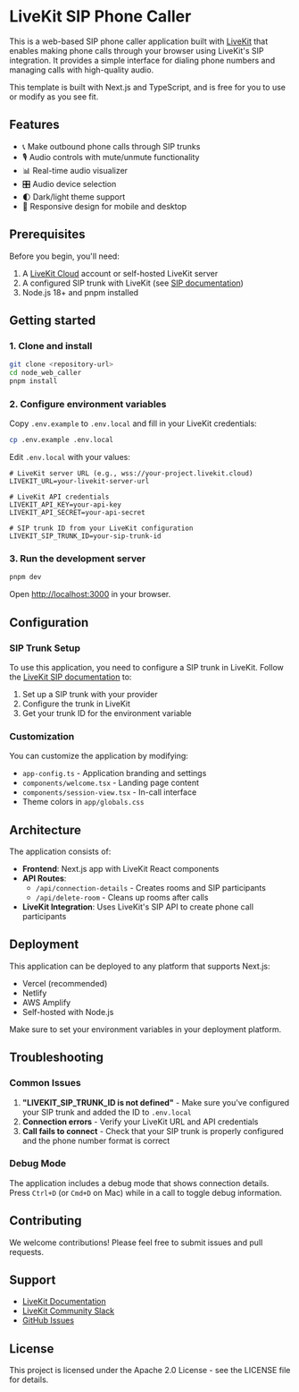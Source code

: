# LiveKit SIP Phone Caller

This is a web-based SIP phone caller application built with [LiveKit](https://livekit.io) that enables making phone calls through your browser using LiveKit's SIP integration. It provides a simple interface for dialing phone numbers and managing calls with high-quality audio.

This template is built with Next.js and TypeScript, and is free for you to use or modify as you see fit.

## Features

- 📞 Make outbound phone calls through SIP trunks
- 🎙️ Audio controls with mute/unmute functionality
- 📊 Real-time audio visualizer
- 🎛️ Audio device selection
- 🌓 Dark/light theme support
- 📱 Responsive design for mobile and desktop

## Prerequisites

Before you begin, you'll need:

1. A [LiveKit Cloud](https://cloud.livekit.io) account or self-hosted LiveKit server
2. A configured SIP trunk with LiveKit (see [SIP documentation](https://docs.livekit.io/sip/))
3. Node.js 18+ and pnpm installed

## Getting started

### 1. Clone and install

```bash
git clone <repository-url>
cd node_web_caller
pnpm install
```

### 2. Configure environment variables

Copy `.env.example` to `.env.local` and fill in your LiveKit credentials:

```bash
cp .env.example .env.local
```

Edit `.env.local` with your values:

```env
# LiveKit server URL (e.g., wss://your-project.livekit.cloud)
LIVEKIT_URL=your-livekit-server-url

# LiveKit API credentials
LIVEKIT_API_KEY=your-api-key
LIVEKIT_API_SECRET=your-api-secret

# SIP trunk ID from your LiveKit configuration
LIVEKIT_SIP_TRUNK_ID=your-sip-trunk-id
```

### 3. Run the development server

```bash
pnpm dev
```

Open [http://localhost:3000](http://localhost:3000) in your browser.

## Configuration

### SIP Trunk Setup

To use this application, you need to configure a SIP trunk in LiveKit. Follow the [LiveKit SIP documentation](https://docs.livekit.io/sip/) to:

1. Set up a SIP trunk with your provider
2. Configure the trunk in LiveKit
3. Get your trunk ID for the environment variable

### Customization

You can customize the application by modifying:

- `app-config.ts` - Application branding and settings
- `components/welcome.tsx` - Landing page content
- `components/session-view.tsx` - In-call interface
- Theme colors in `app/globals.css`

## Architecture

The application consists of:

- **Frontend**: Next.js app with LiveKit React components
- **API Routes**: 
  - `/api/connection-details` - Creates rooms and SIP participants
  - `/api/delete-room` - Cleans up rooms after calls
- **LiveKit Integration**: Uses LiveKit's SIP API to create phone call participants

## Deployment

This application can be deployed to any platform that supports Next.js:

- Vercel (recommended)
- Netlify
- AWS Amplify
- Self-hosted with Node.js

Make sure to set your environment variables in your deployment platform.

## Troubleshooting

### Common Issues

1. **"LIVEKIT_SIP_TRUNK_ID is not defined"** - Make sure you've configured your SIP trunk and added the ID to `.env.local`
2. **Connection errors** - Verify your LiveKit URL and API credentials
3. **Call fails to connect** - Check that your SIP trunk is properly configured and the phone number format is correct

### Debug Mode

The application includes a debug mode that shows connection details. Press `Ctrl+D` (or `Cmd+D` on Mac) while in a call to toggle debug information.

## Contributing

We welcome contributions! Please feel free to submit issues and pull requests.

## Support

- [LiveKit Documentation](https://docs.livekit.io)
- [LiveKit Community Slack](https://livekit.io/join-slack)
- [GitHub Issues](https://github.com/livekit/livekit/issues)

## License

This project is licensed under the Apache 2.0 License - see the LICENSE file for details.